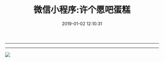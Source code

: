 ﻿---
title: 微信小程序:许个愿吧蛋糕
category: 
top: 1
tags:
  - 小程序
date: 2019-01-02 12:10:31
img: http://pr680iup8.bkt.clouddn.com/02-xcx.jpg
coverImg: http://pr680iup8.bkt.clouddn.com/02-xcx.jpg
---


--------------------------------------------------------------
<!-- more -->

---
![](http://pr680iup8.bkt.clouddn.com/h_x_b.jpg)




